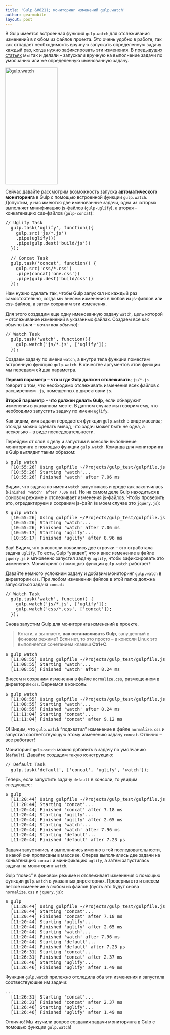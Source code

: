 ```yaml
---
title: 'Gulp &#8211; мониторинг изменений gulp.watch'
author: gearmobile
layout: post
---
```

В Gulp имеется встроенная функция `gulp.watch` для отслеживания изменений в любом из файлов проекта. Это очень удобно в работе, так как отпадает необходимость вручную запускать определенную задачу каждый раз, когда нужно зафиксировать эти изменения. В [предыдущих статьях][1] мы так и делали &#8211; запускали вручную на выполнение задачи по умолчанию или же определенную именованную задачу.

[<img class="aligncenter  wp-image-1597" src="http://localhost:7788/third/wp-content/uploads/2014/08/gulp.png" alt="gulp.watch" width="165" height="369" />][2]

Сейчас давайте рассмотрим возможность запуска **автоматического мониторинга** в Gulp с помощью встроенной функции `gulp.watch`. Допустим, у нас имеются две именованные задачи, одна из которых выполняет минификацию js-файлов (`gulp-uglify`), а вторая &#8211; конкатенацию css-файлов (`gulp-concat`):

<pre>// Uglify Task
  gulp.task('uglify', function(){
    gulp.src('js/*.js')
    .pipe(uglify())
    .pipe(gulp.dest('build/js'))
  });

  // Concat Task
  gulp.task('concat', function() {
    gulp.src('css/*.css')
    .pipe(concat('one.css'))
    .pipe(gulp.dest('build/css'))
  });
</pre>

Нам нужно сделать так, чтобы Gulp запускал их каждый раз самостоятельно, когда мы внесем изменения в любой из js-файлов или css-файлов, а затем сохраним эти изменения.

Для этого создадим еще одну именованную задачу `watch`, цель которой &#8211; отслеживание изменений в указанных файлах. Создаем все как обычно (*или &#8211; почти как обычно*):

<pre>// Watch Task
  gulp.task('watch', function(){
    gulp.watch('js/*.js', ['uglify']);
  });
</pre>

Создаем задачу по имени `watch`, а внутри тела функции поместим встроенную функцию `gulp.watch`. В качестве аргументов этой функции мы передаем ей два параметра.

**Первый параметр** &#8211; **что и где Gulp должен отслеживать**; `js/*.js` говорит о том, что необходимо отслеживать изменения всех файлов с расширением `.js`, помещенных в директории `js`.

**Второй параметр** &#8211; **что должен делать Gulp**, если обнаружит изменения в указанном месте. В данном случае мы говорим ему, что необходимо запустить задачу по имени `uglify`.

Как видим, имя задачи передается функции `gulp.watch` в виде массива; отсюда можно сделать вывод, что задач может быть не одна, а несколько &#8211; в виде последовательности.

Перейдем от слов к делу и запустим в консоли выполнение мониторинга с помощью функции `gulp.watch`. Команда для мониторинга в Gulp выглядит таким образом:

<pre>$ gulp watch
  [10:55:26] Using gulpfile ~/Projects/gulp_test/gulpfile.js
  [10:55:26] Starting 'watch'...
  [10:55:26] Finished 'watch' after 7.06 ms
</pre>

Видим, что задача по имени `watch` запустилась и вроде как закончилась (`Finished 'watch' after 7.06 ms`). Но на самом деле Gulp находиться в фоновом режиме и отслеживает изменения js-файлов. Чтобы проверить это, отредактируем и сохраним js-файл (в моем случае это `jquery.js`):

<pre>$ gulp watch
  [10:55:26] Using gulpfile ~/Projects/gulp_test/gulpfile.js
  [10:55:26] Starting 'watch'...
  [10:55:26] Finished 'watch' after 7.06 ms
  [10:59:17] Starting 'uglify'...
  [10:59:17] Finished 'uglify' after 8.96 ms
</pre>

Вау! Видим, что в консоли появились две строчки &#8211; это отработала задача `uglify`. То есть, Gulp &#8220;увидел&#8221;, что я внес изменение в файле `jquery.js` и мгновенно запустил задачу `uglify`, чтобы зафиксировать это изменение. Мониторинг с помощью функции `gulp.watch` работает!

Давайте немного усложним задачу и добавим мониторинг `gulp.watch` в директории `css`. При любом изменении файлов в этой папке должна запускаться задача `concat`:

<pre>// Watch Task
  gulp.task('watch', function() {
    gulp.watch('js/*.js', ['uglify']);
    gulp.watch('css/*.css', ['concat']);
  });
</pre>

Снова запустим Gulp для мониторинга изменений в проекте.

> Кстати, а вы знаете, **как останавливать Gulp**, запущенный в фоновом режиме? Если нет, то это просто &#8211; в консоли Linux это выполняется сочетанием клавиш **Ctrl+C**.

<pre>$ gulp watch
  [11:08:55] Using gulpfile ~/Projects/gulp_test/gulpfile.js
  [11:08:55] Starting 'watch'...
  [11:08:55] Finished 'watch' after 8.24 ms
</pre>

Внесем и сохраним изменения в файле `normalize.css`, размещенном в директории `css`. Вернемся в консоль:

<pre>$ gulp watch
  [11:08:55] Using gulpfile ~/Projects/gulp_test/gulpfile.js
  [11:08:55] Starting 'watch'...
  [11:08:55] Finished 'watch' after 8.24 ms
  [11:11:04] Starting 'concat'...
  [11:11:04] Finished 'concat' after 9.12 ms
</pre>

О! Видим, что `gulp.watch` &#8220;подхватил&#8221; изменение в файле `normalize.css` и запустил соответствующую этому изменению задачу `concat`. Отлично &#8211; все работает!

Мониторинг `gulp.watch` можно добавить в задачу по умолчанию (`default`). Давайте создадим такую конструкцию:

<pre>// Default Task
  gulp.task('default', ['concat', 'uglify', 'watch']);
</pre>

Теперь, если запустить задачу `default` в консоли, то увидим следующее:

<pre>$ gulp
  [11:20:44] Using gulpfile ~/Projects/gulp_test/gulpfile.js
  [11:20:44] Starting 'concat'...
  [11:20:44] Finished 'concat' after 7.18 ms
  [11:20:44] Starting 'uglify'...
  [11:20:44] Finished 'uglify' after 2.65 ms
  [11:20:44] Starting 'watch'...
  [11:20:44] Finished 'watch' after 7.96 ms
  [11:20:44] Starting 'default'...
  [11:20:44] Finished 'default' after 7.23 μs
</pre>

Задачи запустились и выполнились именно в той последовательности, в какой они прописаны в массиве. Сперва выполнились две задачи на конкатенацию `concat` и минификацию `uglify`, а затем запустилась задача на мониторинг `watch`.

Gulp &#8220;повис&#8221; в фоновом режиме и отслеживает изменения с помощью функции `gulp.watch` в указанных директориях. Проверим это и внесем легкое изменение в любом из файлов (пусть это будут снова `normalize.css` и `jquery.js`):

<pre>$ gulp
  [11:20:44] Using gulpfile ~/Projects/gulp_test/gulpfile.js
  [11:20:44] Starting 'concat'...
  [11:20:44] Finished 'concat' after 7.18 ms
  [11:20:44] Starting 'uglify'...
  [11:20:44] Finished 'uglify' after 2.65 ms
  [11:20:44] Starting 'watch'...
  [11:20:44] Finished 'watch' after 7.96 ms
  [11:20:44] Starting 'default'...
  [11:20:44] Finished 'default' after 7.23 μs
  [11:26:31] Starting 'concat'...
  [11:26:31] Finished 'concat' after 2.37 ms
  [11:26:46] Starting 'uglify'...
  [11:26:46] Finished 'uglify' after 1.49 ms
</pre>

Функция `gulp.watch` прилежно отследила оба эти изменения и запустила соотвествующие им задачи:

<pre>...
  [11:26:31] Starting 'concat'...
  [11:26:31] Finished 'concat' after 2.37 ms
  [11:26:46] Starting 'uglify'...
  [11:26:46] Finished 'uglify' after 1.49 ms
</pre>

Отлично! Мы изучили вопрос создания задачи мониторинга в Gulp с помощью функции `gulp.watch`!

 [1]: http://localhost:7788/third/?p=1622
 [2]: http://localhost:7788/third/wp-content/uploads/2014/08/gulp.png